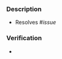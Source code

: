 <!-- Remember to add the relevant reviewers, assignees, and labels, and create this PR as a draft if it is a work in progress. -->

### Description
<!-- Replace _issue_ with the issue number that this PR resolves, or delete the line and add this PR to the Software project if there is no related issue. -->
- Resolves #_issue_
<!-- Describe what was done in this PR if there is no related issue, or the related issue's description is not sufficient. -->


### Verification
<!-- List the steps that were taken to verify that the changes introduced by this PR function as desired and without side effects. -->
- 
